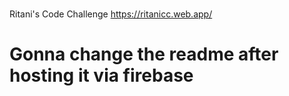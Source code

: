 ### 
Ritani's Code Challenge 
https://ritanicc.web.app/ 




# Gonna change the readme after hosting it via firebase
